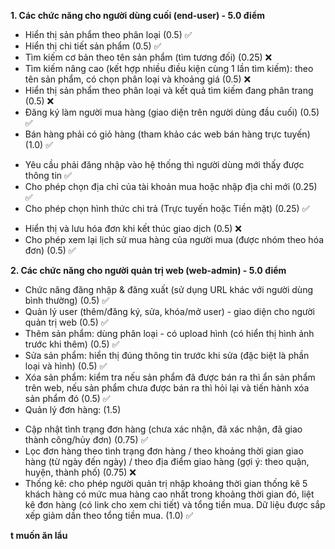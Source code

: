 **1. Các chức năng cho người dùng cuối (end-user) - 5.0 điểm**
- Hiển thị sản phẩm theo phân loại (0.5) ✅
- Hiển thị chi tiết sản phẩm (0.5) ✅
- Tìm kiếm cơ bản theo tên sản phẩm (tìm tương đối) (0.25) ❌
- Tìm kiếm nâng cao (kết hợp nhiều điều kiện cùng 1 lần tìm kiếm): theo tên sản phẩm, có chọn phân loại và khoảng giá (0.5) ❌
- Hiển thị sản phẩm theo phân loại và kết quả tìm kiếm đang phân trang (0.5) ❌
- Đăng ký làm người mua hàng (giao diện trên người dùng đầu cuối) (0.5) ✅
- Bán hàng phải có giỏ hàng (tham khảo các web bán hàng trực tuyến) (1.0) ✅
+ Yêu cầu phải đăng nhập vào hệ thống thì người dùng mới thấy được thông tin ✅
+ Cho phép chọn địa chỉ của tài khoản mua hoặc nhập địa chỉ mới (0.25) ✅
+ Cho phép chọn hình thức chi trả (Trực tuyến hoặc Tiền mặt) (0.25) ✅
- Hiển thị và lưu hóa đơn khi kết thúc giao dịch (0.5) ❌
- Cho phép xem lại lịch sử mua hàng của người mua (được nhóm theo hóa đơn) (0.5) ✅
  
**2. Các chức năng cho người quản trị web (web-admin) - 5.0 điểm**
- Chức năng đăng nhập & đăng xuất (sử dụng URL khác với người dùng bình thường) (0.5) ✅
- Quản lý user (thêm/đăng ký, sửa, khóa/mở user) - giao diện cho người quản trị web (0.5) ✅
- Thêm sản phẩm: dùng phân loại - có upload hình (có hiển thị hình ảnh trước khi thêm) (0.5) ✅
- Sửa sản phẩm: hiển thị đúng thông tin trước khi sửa (đặc biệt là phần loại và hình) (0.5) ✅
- Xóa sản phẩm: kiểm tra nếu sản phẩm đã được bán ra thì ẩn sản phẩm trên web, nếu sản phẩm chưa được bán ra thì hỏi lại và tiến hành xóa sản phẩm đó (0.5) ✅
- Quản lý đơn hàng: (1.5) 
+ Cập nhật tình trạng đơn hàng (chưa xác nhận, đã xác nhận, đã giao thành công/hủy đơn) (0.75) ✅
+ Lọc đơn hàng theo tình trạng đơn hàng / theo khoảng thời gian giao hàng (từ ngày đến ngày) / theo địa điểm giao hàng (gợi ý: theo quận, huyện, thành phố) (0.75) ❌
+ Thống kê: cho phép người quản trị nhập khoảng thời gian thống kê 5 khách hàng có mức mua hàng cao nhất trong khoảng thời gian đó, liệt kê đơn hàng (có link cho xem chi tiết) và tổng tiền mua. Dữ liệu được sắp xếp giảm dần theo tổng tiền mua. (1.0) ✅

**t muốn ăn lẩu**
